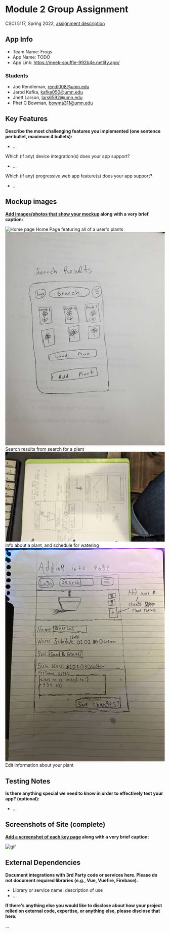 # Module 2 Group Assignment

CSCI 5117, Spring 2022, [assignment description](https://canvas.umn.edu/courses/355584/pages/project-2)

## App Info

- Team Name: Frogs
- App Name: TODO
- App Link: <https://meek-souffle-992b4e.netlify.app/>

### Students

- Joe Rendleman, rendl008@umn.edu
- Jarod Kafka, kafka050@umn.edu
- Jhett Larson, lars6592@umn.edu
- Phet C Bowman, bowma311@umn.edu

## Key Features

**Describe the most challenging features you implemented
(one sentence per bullet, maximum 4 bullets):**

- ...

Which (if any) device integration(s) does your app support?

- ...

Which (if any) progressive web app feature(s) does your app support?

- ...

## Mockup images

**[Add images/photos that show your mockup](https://stackoverflow.com/questions/10189356/how-to-add-screenshot-to-readmes-in-github-repository) along with a very brief caption:**

![Home page](/public/home_page.png) Home Page featuring all of a user's plants
![Search page](/public/search_page.jpg) Search results from search for a plant
![Info page](/public/info_page.jpg) Info about a plant, and schedule for watering
![Edit page](/public/edit_page.jpg) Edit information about your plant

## Testing Notes

**Is there anything special we need to know in order to effectively test your app? (optional):**

- ...

## Screenshots of Site (complete)

**[Add a screenshot of each key page](https://stackoverflow.com/questions/10189356/how-to-add-screenshot-to-readmes-in-github-repository)
along with a very brief caption:**

![gif](https://media.giphy.com/media/o0vwzuFwCGAFO/giphy.gif)

## External Dependencies

**Document integrations with 3rd Party code or services here.
Please do not document required libraries (e.g., Vue, Vuefire, Firebase).**

- Library or service name: description of use
- ...

**If there's anything else you would like to disclose about how your project
relied on external code, expertise, or anything else, please disclose that
here:**

...
